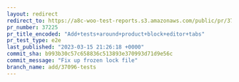 ```yaml
---
layout: redirect
redirect_to: https://a8c-woo-test-reports.s3.amazonaws.com/public/pr/37225/e2e/index.html
pr_number: 37225
pr_title_encoded: "Add+tests+around+product+block+editor+tabs"
pr_test_type: e2e
last_published: "2023-03-15 21:26:18 +0000"
commit_sha: b993b30c57c658836c513893e370993d71d9e56c
commit_message: "Fix up frozen lock file"
branch_name: add/37096-tests
---
```

